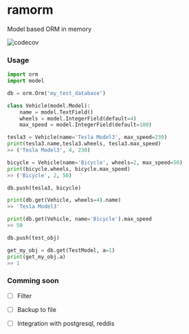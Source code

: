 # ramorm
Model based ORM in memory

![codecov](https://codecov.io/gh/Yurzs/ramorm/branch/master/graph/badge.svg)
### Usage
```python
import orm
import model

db = orm.Orm('my_test_database') 

class Vehicle(model.Model):
    name = model.TextField()
    wheels = model.IntegerField(default=4)
    max_speed = model.IntegerField(default=100)

tesla3 = Vehicle(name='Tesla Model3', max_speed=230)
print(tesla3.name,tesla3.wheels, tesla3.max_speed)
>> ('Tesla Model3', 4, 230)

bicycle = Vehicle(name='Bicycle', wheels=2, max_speed=50)
print(bicycle.wheels, bicycle.max_speed)
>> ('Bicycle', 2, 50)

db.push(tesla3, bicycle)

print(db.get(Vehicle, wheels=4).name)
>> 'Tesla Model3'

print(db.get(Vehicle, name='Bicycle').max_speed
>> 50

db.push(test_obj)

get_my_obj = db.get(TestModel, a=1)
print(get_my_obj.a)
>> 1

```

### Comming soon

-[ ] Filter

-[ ] Backup to file

-[ ] Integration with postgresql, reddis